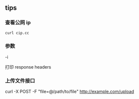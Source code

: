 
## tips

### 查看公网 ip

```bash
curl cip.cc
```

### 参数

-i

打印 response headers

### 上传文件接口

curl -X POST -F "file=@/path/to/file" http://example.com/upload

